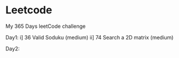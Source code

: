 # Leetcode
My 365 Days leetCode challenge

Day1:
    i] 36 Valid Soduku (medium)
    ii] 74 Search a 2D matrix (medium)
    
Day2:
